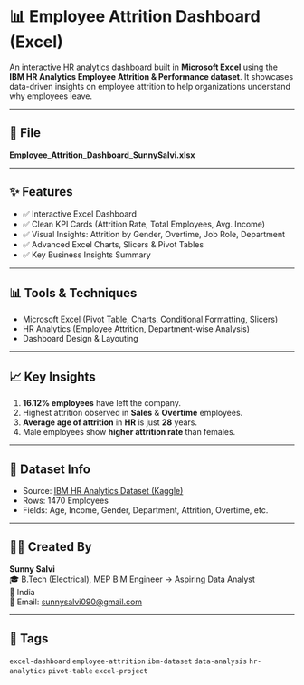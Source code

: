 # 📊 Employee Attrition Dashboard (Excel)

An interactive HR analytics dashboard built in **Microsoft Excel** using the **IBM HR Analytics Employee Attrition & Performance dataset**. It showcases data-driven insights on employee attrition to help organizations understand why employees leave.

---

## 📁 File
**Employee_Attrition_Dashboard_SunnySalvi.xlsx**

---

## ✨ Features
- ✅ Interactive Excel Dashboard
- ✅ Clean KPI Cards (Attrition Rate, Total Employees, Avg. Income)
- ✅ Visual Insights: Attrition by Gender, Overtime, Job Role, Department
- ✅ Advanced Excel Charts, Slicers & Pivot Tables
- ✅ Key Business Insights Summary

---

## 📊 Tools & Techniques
- Microsoft Excel (Pivot Table, Charts, Conditional Formatting, Slicers)
- HR Analytics (Employee Attrition, Department-wise Analysis)
- Dashboard Design & Layouting

---

## 📈 Key Insights
1. **16.12% employees** have left the company.
2. Highest attrition observed in **Sales** & **Overtime** employees.
3. **Average age of attrition** in **HR** is just **28** years.
4. Male employees show **higher attrition rate** than females.

---

## 🧠 Dataset Info
- Source: [IBM HR Analytics Dataset (Kaggle)](https://www.kaggle.com/datasets/pavansubhasht/ibm-hr-analytics-attrition-dataset)
- Rows: 1470 Employees  
- Fields: Age, Income, Gender, Department, Attrition, Overtime, etc.

---

## 🧑‍💻 Created By
**Sunny Salvi**  
🎓 B.Tech (Electrical), MEP BIM Engineer → Aspiring Data Analyst  
📍 India   
📧 Email: sunnysalvi090@gmail.com  

---

## 📌 Tags
`excel-dashboard` `employee-attrition` `ibm-dataset` `data-analysis` `hr-analytics` `pivot-table` `excel-project`

